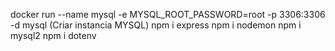 docker run --name mysql -e MYSQL_ROOT_PASSWORD=root -p 3306:3306 -d mysql (Criar instancia MYSQL)
npm i express
npm i nodemon
npm i mysql2
npm i dotenv
